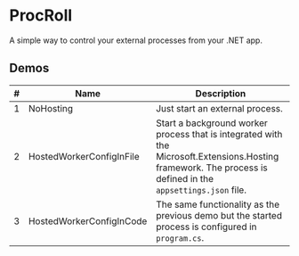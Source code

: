 # ProcRoll

A simple way to control your external processes from your .NET app.

## Demos

|  #  | Name | Description |
| --- | --- | --- |
| 1 | NoHosting | Just start an external process. |
| 2 | HostedWorkerConfigInFile | Start a background worker process that is integrated with the Microsoft.Extensions.Hosting framework. The process is defined in the `appsettings.json` file.
| 3 | HostedWorkerConfigInCode | The same functionality as the previous demo but the started process is configured in `program.cs`.
